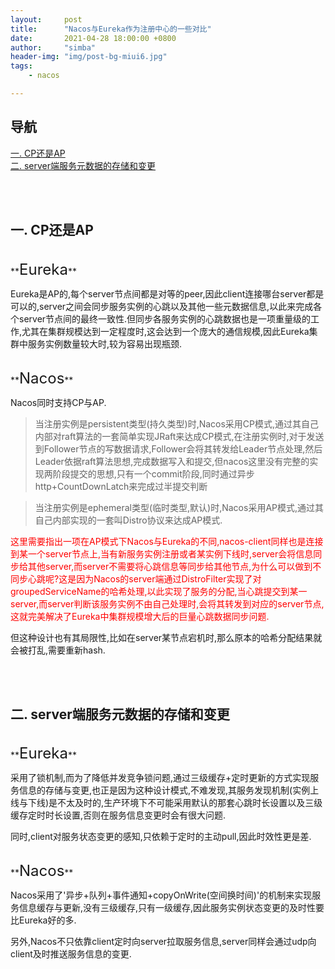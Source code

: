 ```yaml
---
layout:     post
title:      "Nacos与Eureka作为注册中心的一些对比"
date:       2021-04-28 18:00:00 +0800
author:     "simba"
header-img: "img/post-bg-miui6.jpg"
tags:
    - nacos

---
```







## 导航
[一. CP还是AP](#jump1)
<br>
[二. server端服务元数据的存储和变更](#jump2)
<br>









<br><br>
## <span id="jump1">一. CP还是AP</span>

<br>
**<font size="5">Eureka</font>** <br>

Eureka是AP的,每个server节点间都是对等的peer,因此client连接哪台server都是可以的,server之间会同步服务实例的心跳以及其他一些元数据信息,以此来完成各个server节点间的最终一致性.但同步各服务实例的心跳数据也是一项重量级的工作,尤其在集群规模达到一定程度时,这会达到一个庞大的通信规模,因此Eureka集群中服务实例数量较大时,较为容易出现瓶颈.<br>


<br>
**<font size="5">Nacos</font>** <br>

Nacos同时支持CP与AP.
> 当注册实例是persistent类型(持久类型)时,Nacos采用CP模式,通过其自己内部对raft算法的一套简单实现JRaft来达成CP模式,在注册实例时,对于发送到Follower节点的写数据请求,Follower会将其转发给Leader节点处理,然后Leader依据raft算法思想,完成数据写入和提交,但nacos这里没有完整的实现两阶段提交的思想,只有一个commit阶段,同时通过异步http+CountDownLatch来完成过半提交判断

> 当注册实例是ephemeral类型(临时类型,默认)时,Nacos采用AP模式,通过其自己内部实现的一套叫Distro协议来达成AP模式.

<font color="red">这里需要指出一项在AP模式下Nacos与Eureka的不同,nacos-client同样也是连接到某一个server节点上,当有新服务实例注册或者某实例下线时,server会将信息同步给其他server,而server不需要将心跳信息等同步给其他节点,为什么可以做到不同步心跳呢?这是因为Nacos的server端通过DistroFilter实现了对groupedServiceName的哈希处理,以此实现了服务的分配,当心跳提交到某一server,而server判断该服务实例不由自己处理时,会将其转发到对应的server节点,这就完美解决了Eureka中集群规模增大后的巨量心跳数据同步问题.</font> <br>

但这种设计也有其局限性,比如在server某节点宕机时,那么原本的哈希分配结果就会被打乱,需要重新hash.



<br><br>
## <span id="jump2">二. server端服务元数据的存储和变更</span>

<br>
**<font size="5">Eureka</font>** <br>

采用了锁机制,而为了降低并发竞争锁问题,通过三级缓存+定时更新的方式实现服务信息的存储与变更,也正是因为这种设计模式,不难发现,其服务发现机制(实例上线与下线)是不太及时的,生产环境下不可能采用默认的那套心跳时长设置以及三级缓存定时时长设置,否则在服务信息变更时会有很大问题.<br>

同时,client对服务状态变更的感知,只依赖于定时的主动pull,因此时效性更是差.<br>


<br>
**<font size="5">Nacos</font>** <br>

Nacos采用了'异步+队列+事件通知+copyOnWrite(空间换时间)'的机制来实现服务信息缓存与更新,没有三级缓存,只有一级缓存,因此服务实例状态变更的及时性要比Eureka好的多.<br>

另外,Nacos不只依靠client定时向server拉取服务信息,server同样会通过udp向client及时推送服务信息的变更.<br>